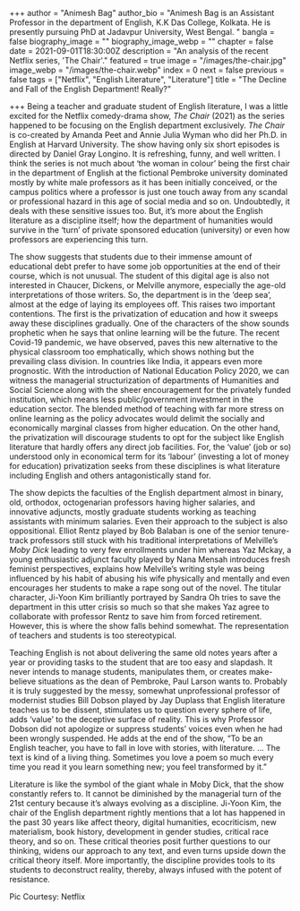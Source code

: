 +++
author = "Animesh Bag"
author_bio = "Animesh Bag is an Assistant Professor in the department of English, K.K Das College, Kolkata. He is presently pursuing PhD at Jadavpur University, West Bengal. "
bangla = false
biography_image = ""
biography_image_webp = ""
chapter = false
date = 2021-09-01T18:30:00Z
description = "An analysis of the recent Netflix series, 'The Chair'."
featured = true
image = "/images/the-chair.jpg"
image_webp = "/images/the-chair.webp"
index = 0
next = false
previous = false
tags = ["Netflix", "English Literature", "Literature"]
title = "The Decline and Fall of the English Department! Really?"

+++
Being a teacher and graduate student of English literature, I was a little excited for the Netflix comedy-drama show, _The Chair_ (2021) as the series happened to be focusing on the English department exclusively. _The Chair_ is co-created by Amanda Peet and Annie Julia Wyman who did her Ph.D. in English at Harvard University. The show having only six short episodes is directed by Daniel Gray Longino. It is refreshing, funny, and well written. I think the series is not much about ‘the woman in colour’ being the first chair in the department of English at the fictional Pembroke university dominated mostly by white male professors as it has been initially conceived, or the campus politics where a professor is just one touch away from any scandal or professional hazard in this age of social media and so on. Undoubtedly, it deals with these sensitive issues too. But, it’s more about the English literature as a discipline itself; how the department of humanities would survive in the ‘turn’ of private sponsored education (university) or even how professors are experiencing this turn.

The show suggests that students due to their immense amount of educational debt prefer to have some job opportunities at the end of their course, which is not unusual. The student of this digital age is also not interested in Chaucer, Dickens, or Melville anymore, especially the age-old interpretations of those writers. So, the department is in the ‘deep sea’, almost at the edge of laying its employees off. This raises two important contentions. The first is the privatization of education and how it sweeps away these disciplines gradually. One of the characters of the show sounds prophetic when he says that online learning will be the future. The recent Covid-19 pandemic, we have observed, paves this new alternative to the physical classroom too emphatically, which shows nothing but the prevailing class division. In countries like India, it appears even more prognostic. With the introduction of National Education Policy 2020, we can witness the managerial structurization of departments of Humanities and Social Science along with the sheer encouragement for the privately funded institution, which means less public/government investment in the education sector. The blended method of teaching with far more stress on online learning as the policy advocates would delimit the socially and economically marginal classes from higher education. On the other hand, the privatization will discourage students to opt for the subject like English literature that hardly offers any direct job facilities. For, the ‘value’ (job or so) understood only in economical term for its ‘labour’ (investing a lot of money for education) privatization seeks from these disciplines is what literature including English and others antagonistically stand for.

The show depicts the faculties of the English department almost in binary, old, orthodox, octogenarian professors having higher salaries, and innovative adjuncts, mostly graduate students working as teaching assistants with minimum salaries. Even their approach to the subject is also oppositional. Elliot Rentz played by Bob Balaban is one of the senior tenure-track professors still stuck with his traditional interpretations of Melville’s _Moby Dick_ leading to very few enrollments under him whereas Yaz Mckay, a young enthusiastic adjunct faculty played by Nana Mensah introduces fresh feminist perspectives, explains how Melville’s writing style was being influenced by his habit of abusing his wife physically and mentally and even encourages her students to make a rape song out of the novel. The titular character, Ji-Yoon Kim brilliantly portrayed by Sandra Oh tries to save the department in this utter crisis so much so that she makes Yaz agree to collaborate with professor Rentz to save him from forced retirement. However, this is where the show falls behind somewhat. The representation of teachers and students is too stereotypical.

Teaching English is not about delivering the same old notes years after a year or providing tasks to the student that are too easy and slapdash. It never intends to manage students, manipulates them, or creates make-believe situations as the dean of Pembroke, Paul Larson wants to. Probably it is truly suggested by the messy, somewhat unprofessional professor of modernist studies Bill Dobson played by Jay Duplass that English literature teaches us to be dissent, stimulates us to question every sphere of life, adds ‘value’ to the deceptive surface of reality. This is why Professor Dobson did not apologize or suppress students’ voices even when he had been wrongly suspended. He adds at the end of the show, “To be an English teacher, you have to fall in love with stories, with literature. … The text is kind of a living thing. Sometimes you love a poem so much every time you read it you learn something new; you feel transformed by it.”

Literature is like the symbol of the giant whale in Moby Dick, that the show constantly refers to. It cannot be diminished by the managerial turn of the 21st century because it’s always evolving as a discipline. Ji-Yoon Kim, the chair of the English department rightly mentions that a lot has happened in the past 30 years like affect theory, digital humanities, ecocriticism, new materialism, book history, development in gender studies, critical race theory, and so on. These critical theories posit further questions to our thinking, widens our approach to any text, and even turns upside down the critical theory itself. More importantly, the discipline provides tools to its students to deconstruct reality, thereby, always infused with the potent of resistance.

Pic Courtesy: Netflix